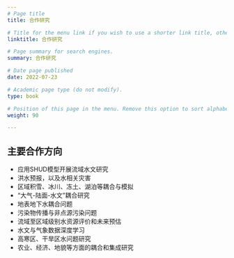 ```yaml
---
# Page title
title: 合作研究

# Title for the menu link if you wish to use a shorter link title, otherwise remove this option.
linktitle: 合作研究

# Page summary for search engines.
summary: 合作研究

# Date page published
date: 2022-07-23

# Academic page type (do not modify).
type: book

# Position of this page in the menu. Remove this option to sort alphabetically.
weight: 90

---
```



## 主要合作方向

-  应用SHUD模型开展流域水文研究
-  洪水预报，以及水相关灾害
-  区域积雪、冰川、冻土、湖泊等耦合与模拟
-  “大气-陆面-水文”耦合研究
-  地表地下水耦合问题
-  污染物传播与非点源污染问题
-  流域至区域级别水资源评价和未来预估
-  水文与气象数据深度学习
-  高寒区、干旱区水问题研究
-  农业、经济、地貌等方面的耦合和集成研究
